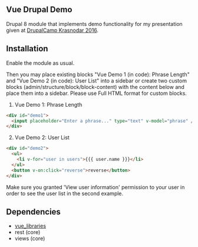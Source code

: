 Vue Drupal Demo
----
Drupal 8 module that implements demo functionality for my presentation given at [DrupalCamp Krasnodar 2016](http://2016.drupalyug.ru/program/sessions/reaktivnyy-frontend-freymvork-dlya-lyudey).

## Installation

Enable the module as usual.

Then you may place existing blocks "Vue Demo 1 (in code): Phrase Length" and "Vue Demo 2 (in code): User List" into a sidebar or 
create two custom blocks (admin/structure/block/block-content) with the content below and place them into a sidebar.
Please use Full HTML format for custom blocks.

1) Vue Demo 1: Phrase Length  

```html
<div id="demo1">
  <input placeholder="Enter a phrase..." type="text" v-model="phrase" /> {{length}}
</div>
```

2) Vue Demo 2: User List  

```html
<div id="demo2">
  <ul>
    <li v-for="user in users">{{{ user.name }}}</li>
  </ul>
  <button v-on:click="reverse">reverse</button>
</div>
```

Make sure you granted 'View user information' permission to your user in order to see the user list in the second example.

## Dependencies

- [vue_libraries](https://github.com/kkomelin/vue_libraries)
- rest (core)
- views (core)
